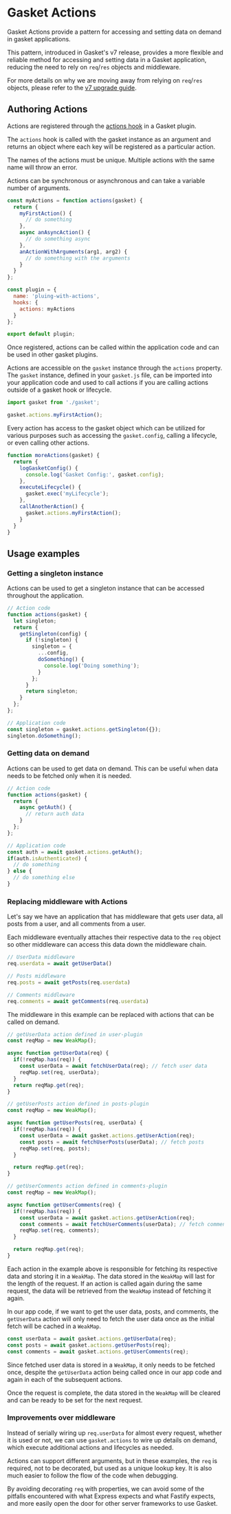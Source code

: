 # Gasket Actions

Gasket Actions provide a pattern for accessing and setting data on demand in gasket applications.

This pattern, introduced in Gasket's v7 release, provides a more flexible and reliable method for accessing and setting data in a Gasket application, reducing the need to rely on `req`/`res` objects and middleware.

For more details on why we are moving away from relying on `req`/`res` objects, please refer to the [v7 upgrade guide].

## Authoring Actions

Actions are registered through the [actions hook] in a Gasket plugin.

The `actions` hook is called with the gasket instance as an argument and returns an object where each key will be registered as a particular action.

The names of the actions must be unique. Multiple actions with the same name will throw an error.

Actions can be synchronous or asynchronous and can take a variable number of arguments.

```js
const myActions = function actions(gasket) {
  return {
    myFirstAction() {
      // do something
    },
    async anAsyncAction() {
      // do something async
    },
    anActionWithArguments(arg1, arg2) {
      // do something with the arguments
    }
  }
};

const plugin = {
  name: 'pluing-with-actions',
  hooks: {
    actions: myActions
  }
};

export default plugin;
```

Once registered, actions can be called within the application code and can be used in other gasket plugins.

Actions are accessible on the `gasket` instance through the `actions` property. The `gasket` instance, defined in your `gasket.js` file, can be imported into your application code and used to call actions if you are calling actions outside of a gasket hook or lifecycle.

```js
import gasket from './gasket';

gasket.actions.myFirstAction();
```

Every action has access to the gasket object which can be utilized for various purposes such as accessing the `gasket.config`, calling a lifecycle, or even calling other actions.

```js
function moreActions(gasket) {
  return {
    logGasketConfig() {
      console.log('Gasket Config:', gasket.config);
    },
    executeLifecycle() {
      gasket.exec('myLifecycle');
    },
    callAnotherAction() {
      gasket.actions.myFirstAction();
    }
  }
}
```

## Usage examples

### Getting a singleton instance

Actions can be used to get a singleton instance that can be accessed throughout the application.

```js
// Action code
function actions(gasket) {
  let singleton;
  return {
    getSingleton(config) {
      if (!singleton) {
        singleton = {
          ...config,
          doSomething() {
            console.log('Doing something');
          }
        };
      }
      return singleton;
    }
  };
};

// Application code
const singleton = gasket.actions.getSingleton({});
singleton.doSomething();
```

### Getting data on demand

Actions can be used to get data on demand. This can be useful when data needs to be fetched only when it is needed.

```js
// Action code
function actions(gasket) {
  return {
    async getAuth() {
      // return auth data
    }
  };
};

// Application code
const auth = await gasket.actions.getAuth();
if(auth.isAuthenticated) {
  // do something
} else {
  // do something else
}
```

### Replacing middleware with Actions

Let's say we have an application that has middleware that gets user data, all posts from a user, and all comments from a user. 

Each middleware eventually attaches their respective data to the `req` object so other middleware can access this data down the middleware chain.

```js
// UserData middleware
req.userdata = await getUserData()

// Posts middleware
req.posts = await getPosts(req.userdata)

// Comments middleware
req.comments = await getComments(req.userdata) 
```

The middleware in this example can be replaced with actions that can be called on demand.

```js
// getUserData action defined in user-plugin
const reqMap = new WeakMap();

async function getUserData(req) {
  if(!reqMap.has(req)) {
    const userData = await fetchUserData(req); // fetch user data
    reqMap.set(req, userData); 
  }
  return reqMap.get(req);
}

// getUserPosts action defined in posts-plugin
const reqMap = new WeakMap();

async function getUserPosts(req, userData) {
  if(!reqMap.has(req)) {
    const userData = await gasket.actions.getUserAction(req);
    const posts = await fetchUserPosts(userData); // fetch posts
    reqMap.set(req, posts); 
  }

  return reqMap.get(req);
}

// getUserComments action defined in comments-plugin
const reqMap = new WeakMap();

async function getUserComments(req) {
  if(!reqMap.has(req)) {
    const userData = await gasket.actions.getUserAction(req);
    const comments = await fetchUserComments(userData); // fetch comments
    reqMap.set(req, comments); 
  }

  return reqMap.get(req);
}
```

Each action in the example above is responsible for fetching its respective data and storing it in a `WeakMap`. The data stored in the `WeakMap` will last for the length of the request. If an action is called again during the same request, the data will be retrieved from the `WeakMap` instead of fetching it again.

In our app code, if we want to get the user data, posts, and comments, the `getUserData` action will only need to fetch the user data once as the initial fetch will be cached in a `WeakMap`.

```js
const userData = await gasket.actions.getUserData(req);
const posts = await gasket.actions.getUserPosts(req);
const comments = await gasket.actions.getUserComments(req);
```

Since fetched user data is stored in a `WeakMap`, it only needs to be fetched once, despite the `getUserData` action being called once in our app code and again in each of the subsequent actions.

Once the request is complete, the data stored in the `WeakMap` will be cleared and can be ready to be set for the next request.

### Improvements over middleware

Instead of serially wiring up `req.userData` for almost every request,
whether it is used or not, we can use `gasket.actions` to wire up details on demand, which execute additional actions and lifecycles as needed.

Actions can support different arguments, but in these examples, the `req` is required, not to be decorated, but used as a unique lookup key.
It is also much easier to follow the flow of the code when debugging.

By avoiding decorating `req` with properties, we can avoid some of the pitfalls encountered with what Express expects and what Fastify expects, and more easily open the door for other server frameworks to use Gasket.

[actions hook]: /packages/gasket-core/README.md#actions
[v7 upgrade guide]: /docs/upgrade-to-7.md#migrating-away-from-reqres-attachments
